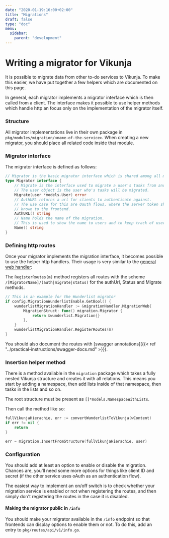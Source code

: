 ```yaml
---
date: "2020-01-19:16:00+02:00"
title: "Migrations"
draft: false
type: "doc"
menu:
  sidebar:
    parent: "development"
---
```


# Writing a migrator for Vikunja

It is possible to migrate data from other to-do services to Vikunja.
To make this easier, we have put together a few helpers which are documented on this page.

In general, each migrator implements a migrator interface which is then called from a client.
The interface makes it possible to use helper methods which handle http an focus only on the implementation of the migrator itself.

### Structure

All migrator implementations live in their own package in `pkg/modules/migration/<name-of-the-service>`.
When creating a new migrator, you should place all related code inside that module.

### Migrator interface

The migrator interface is defined as follows:

```go
// Migrator is the basic migrator interface which is shared among all migrators
type Migrator interface {
	// Migrate is the interface used to migrate a user's tasks from another platform to vikunja.
	// The user object is the user who's tasks will be migrated.
	Migrate(user *models.User) error
	// AuthURL returns a url for clients to authenticate against.
	// The use case for this are Oauth flows, where the server token should remain hidden and not
	// known to the frontend.
	AuthURL() string
	// Name holds the name of the migration.
	// This is used to show the name to users and to keep track of users who already migrated.
	Name() string
}
```

### Defining http routes

Once your migrator implements the migration interface, it becomes possible to use the helper http handlers.
Their usage is very similar to the [general web handler](https://kolaente.dev/vikunja/web#user-content-defining-routes-using-the-standard-web-handler):

The `RegisterRoutes(m)` method registers all routes with the scheme `/[MigratorName]/(auth|migrate|status)` for the 
authUrl, Status and Migrate methods.

```go
// This is an example for the Wunderlist migrator
if config.MigrationWunderlistEnable.GetBool() {
    wunderlistMigrationHandler := &migrationHandler.MigrationWeb{
		MigrationStruct: func() migration.Migrator {
			return &wunderlist.Migration{}
		},
	}
    wunderlistMigrationHandler.RegisterRoutes(m)
}
```

You should also document the routes with [swagger annotations]({{< ref "../practical-instructions/swagger-docs.md" >}}).

### Insertion helper method

There is a method available in the `migration` package which takes a fully nested Vikunja structure and creates it with all relations. 
This means you start by adding a namespace, then add lists inside of that namespace, then tasks in the lists and so on.

The root structure must be present as `[]*models.NamespaceWithLists`.

Then call the method like so:

```go
fullVikunjaHierachie, err := convertWunderlistToVikunja(wContent)
if err != nil {
    return
}

err = migration.InsertFromStructure(fullVikunjaHierachie, user)
```

### Configuration

You should add at least an option to enable or disable the migration.
Chances are, you'll need some more options for things like client ID and secret 
(if the other service uses oAuth as an authentication flow).

The easiest way to implement an on/off switch is to check whether your migration service is enabled or not when 
registering the routes, and then simply don't registering the routes in the case it is disabled.

#### Making the migrator public in `/info` 

You should make your migrator available in the `/info` endpoint so that frontends can display options to enable them or not.
To do this, add an entry to `pkg/routes/api/v1/info.go`.
